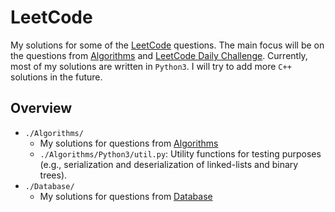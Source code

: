 # LeetCode
My solutions for some of the [LeetCode](https://leetcode.com/) questions. The main focus will be on the questions from [Algorithms](https://leetcode.com/problemset/algorithms/) and [LeetCode Daily Challenge](https://leetcode.com/problemset/). Currently, most of my solutions are written in `Python3`. I will try to add more `C++` solutions in the future.



## Overview

- `./Algorithms/` 
  - My solutions for questions from [Algorithms](https://leetcode.com/problemset/algorithms/) 
  - `./Algorithms/Python3/util.py`: Utility functions for testing purposes (e.g., serialization and deserialization of linked-lists and binary trees).
- `./Database/` 
  - My solutions for questions from [Database](https://leetcode.com/problemset/database/) 



